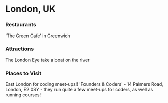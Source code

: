 # London, UK

### Restaurants

'The Green Cafe' in Greenwich

### Attractions

The London Eye 
take a boat on the river

### Places to Visit

East London for coding meet-ups!!
'Founders & Coders' - 14 Palmers Road, London, E2 0SY - 
they run quite a few meet-ups for coders, as well as running courses!
